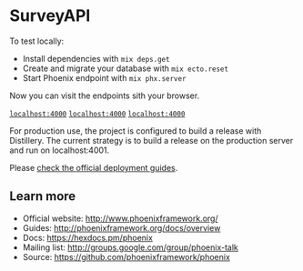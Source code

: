 # SurveyAPI

To test locally:

  * Install dependencies with `mix deps.get`
  * Create and migrate your database with `mix ecto.reset`
  * Start Phoenix endpoint with `mix phx.server`

Now you can visit the endpoints sith your browser.

[`localhost:4000`](http://localhost:4000/api/surveys)
[`localhost:4000`](http://localhost:4000/api/users)
[`localhost:4000`](http://localhost:4000/api/answers)

For production use, the project is configured to build a release with Distillery. The current strategy is to build a release on the production server and run on localhost:4001. 

Please [check the official deployment guides](http://www.phoenixframework.org/docs/deployment).

## Learn more

  * Official website: http://www.phoenixframework.org/
  * Guides: http://phoenixframework.org/docs/overview
  * Docs: https://hexdocs.pm/phoenix
  * Mailing list: http://groups.google.com/group/phoenix-talk
  * Source: https://github.com/phoenixframework/phoenix
